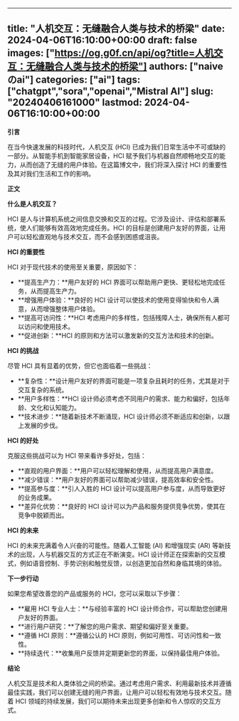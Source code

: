 
---
title: "人机交互：无缝融合人类与技术的桥梁"
date: 2024-04-06T16:10:00+00:00
draft: false
images: ["https://og.g0f.cn/api/og?title=人机交互：无缝融合人类与技术的桥梁"]
authors: ["naiveのai"]
categories: ["ai"]
tags: ["chatgpt","sora","openai","Mistral AI"]
slug: "20240406161000"
lastmod: 2024-04-06T16:10:00+00:00
---
**引言**

在当今快速发展的科技时代，人机交互 (HCI) 已成为我们日常生活中不可或缺的一部分。从智能手机到智能家居设备，HCI 赋予我们与机器自然顺畅地交互的能力，从而创造了无缝的用户体验。在这篇博文中，我们将深入探讨 HCI 的重要性及其对我们生活和工作的影响。

**正文**

**什么是人机交互？**

HCI 是人与计算机系统之间信息交换和交互的过程。它涉及设计、评估和部署系统，使人们能够有效高效地完成任务。HCI 的目标是创建用户友好的界面，让用户可以轻松直观地与技术交互，而不会感到困惑或沮丧。

**HCI 的重要性**

HCI 对于现代技术的使用至关重要，原因如下：

* **提高生产力：**用户友好的 HCI 界面可以帮助用户更快、更轻松地完成任务，从而提高生产力。
* **增强用户体验：**良好的 HCI 设计可以使技术的使用变得愉快和令人满意，从而增强整体用户体验。
* **提高可访问性：**HCI 考虑用户的多样性，包括残障人士，确保所有人都可以访问和使用技术。
* **促进创新：**HCI 的原则和方法可以激发新的交互方法和技术的创新。

**HCI 的挑战**

尽管 HCI 具有显着的优势，但它也面临着一些挑战：

* **复杂性：**设计用户友好的界面可能是一项复杂且耗时的任务，尤其是对于交互复杂的系统。
* **用户多样性：**HCI 设计师必须考虑不同用户的需求、能力和偏好，包括年龄、文化和认知能力。
* **技术进步：**随着新技术不断涌现，HCI 设计师必须不断适应和创新，以跟上发展的步伐。

**HCI 的好处**

克服这些挑战可以为 HCI 带来看许多好处，包括：

* **直观的用户界面：**用户可以轻松理解和使用，从而提高用户满意度。
* **减少错误：**用户友好的界面可以帮助减少错误，提高效率和安全性。
* **提高参与度：**引人入胜的 HCI 设计可以提高用户参与度，从而导致更好的业务成果。
* **差异化优势：**良好的 HCI 设计可以为产品和服务提供竞争优势，使其在竞争中脱颖而出。

**HCI 的未来**

HCI 的未来充满着令人兴奋的可能性。随着人工智能 (AI) 和增强现实 (AR) 等新技术的出现，人与机器交互的方式正在不断演变。HCI 设计师正在探索新的交互模式，例如语音控制、手势识别和触觉反馈，以创造更加自然和身临其境的体验。

**下一步行动**

如果您希望改善您的产品或服务的 HCI，您可以采取以下步骤：

* **雇用 HCI 专业人士：**与经验丰富的 HCI 设计师合作，可以帮助您创建用户友好的界面。
* **进行用户研究：**了解您的用户需求、期望和偏好至关重要。
* **遵循 HCI 原则：**遵循公认的 HCI 原则，例如可用性、可访问性和一致性。
* **持续迭代：**收集用户反馈并定期更新您的界面，以保持最佳用户体验。

**结论**

人机交互是技术和人类体验之间的桥梁。通过考虑用户需求、利用最新技术并遵循最佳实践，我们可以创建无缝的用户界面，让用户可以轻松有效地与技术交互。随着 HCI 领域的持续发展，我们可以期待未来出现更多创新和令人惊叹的交互方式。